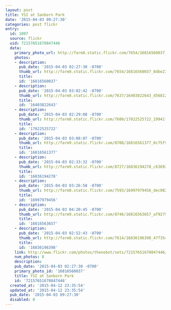 ```yaml
---
layout: post
title: YSI at Sanborn Park
date: '2015-04-03 09:27:30'
categories: post flickr
entry:
  id: 1097
  source: flickr
  uid: 72157651670847446
  data:
    primary_photo_url: http://farm8.static.flickr.com/7654/16816560037_8dbe235625_m.jpg
    photos:
    - description: 
      pub_date: '2015-04-03 02:27:30 -0700'
      thumb_url: http://farm8.static.flickr.com/7654/16816560037_8dbe235625_s.jpg
      title: 
      id: '16816560037'
    - description: 
      pub_date: '2015-04-03 03:02:42 -0700'
      thumb_url: http://farm8.static.flickr.com/7637/16403822643_d56812cd85_s.jpg
      title: 
      id: '16403822643'
    - description: 
      pub_date: '2015-04-03 02:29:08 -0700'
      thumb_url: http://farm8.static.flickr.com/7600/17022525722_29941f801c_s.jpg
      title: 
      id: '17022525722'
    - description: 
      pub_date: '2015-04-03 03:08:07 -0700'
      thumb_url: http://farm9.static.flickr.com/8708/16816561377_0c75f91307_s.jpg
      title: 
      id: '16816561377'
    - description: 
      pub_date: '2015-04-03 02:33:32 -0700'
      thumb_url: http://farm9.static.flickr.com/8727/16836194278_c636925658_s.jpg
      title: 
      id: '16836194278'
    - description: 
      pub_date: '2015-04-03 03:26:58 -0700'
      thumb_url: http://farm8.static.flickr.com/7593/16997979456_dec082266f_s.jpg
      title: 
      id: '16997979456'
    - description: 
      pub_date: '2015-04-03 04:20:45 -0700'
      thumb_url: http://farm9.static.flickr.com/8746/16816563657_af9279bf1b_s.jpg
      title: 
      id: '16816563657'
    - description: 
      pub_date: '2015-04-03 02:52:43 -0700'
      thumb_url: http://farm8.static.flickr.com/7614/16836196398_47f354fb0b_s.jpg
      title: 
      id: '16836196398'
    link: http://www.flickr.com/photos/thenobot/sets/72157651670847446/
    num_photos: 8
    description: 
    pub_date: '2015-04-03 02:27:30 -0700'
    primary_photo_id: '16816560037'
    title: YSI at Sanborn Park
    id: '72157651670847446'
  created_at: '2015-04-12 23:35:54'
  updated_at: '2015-04-12 23:35:54'
  pub_date: '2015-04-03 09:27:30'
  disabled: 0
---
```

